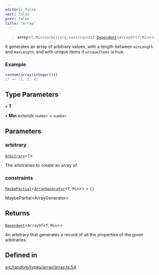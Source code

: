 ```yaml
---
editUrl: false
next: false
prev: false
title: "array"
---
```


> **array**\<`T`, `Min`\>(`arbitrary`, `constraints`): [`Dependent`](/api/interfaces/dependent/)\<`ArrayOf`\<`T`, `Min`\>\>

It generates an array of arbitrary values, with a length between `minLength` and `maxLength`, and
with unique items if `uniqueItems` is true.

### Example
```ts
random(array(integer()))
// => [1, 3, 4]
```

## Type Parameters

• **T**

• **Min** *extends* `number` = `number`

## Parameters

### arbitrary

[`Arbitrary`](/api/interfaces/arbitrary/)\<`T`\>

The arbitraries to create an array of.

### constraints

[`MaybePartial`](/api/type-aliases/maybepartial/)\<[`ArrayGenerator`](/api/interfaces/arraygenerator/)\<`T`, `Min`\>\> = `{}`

MaybePartial<ArrayGenerator<T>>

## Returns

[`Dependent`](/api/interfaces/dependent/)\<`ArrayOf`\<`T`, `Min`\>\>

An arbitrary that generates a record of all the properties of the given arbitraries.

## Defined in

[src/random/types/array/array.ts:54](https://github.com/skyleague/axioms/blob/75fb1c5c977f1940e84e5cdcef2be336d1fd81da/src/random/types/array/array.ts#L54)
